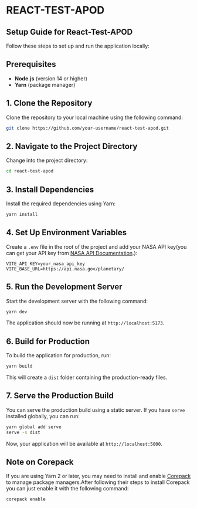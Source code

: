 # REACT-TEST-APOD

## Setup Guide for React-Test-APOD

Follow these steps to set up and run the application locally:

## Prerequisites

- **Node.js** (version 14 or higher)
- **Yarn** (package manager)

## 1. Clone the Repository

Clone the repository to your local machine using the following command:

```bash
git clone https://github.com/your-username/react-test-apod.git
```

## 2. Navigate to the Project Directory

Change into the project directory:

```bash
cd react-test-apod
```

## 3. Install Dependencies

Install the required dependencies using Yarn:

```bash
yarn install
```

## 4. Set Up Environment Variables

Create a `.env` file in the root of the project and add your NASA API key(you
can get your API key from [NASA API Documentation](https://api.nasa.gov/).):

```plaintext
VITE_API_KEY=your_nasa_api_key
VITE_BASE_URL=https://api.nasa.gov/planetary/
```

## 5. Run the Development Server

Start the development server with the following command:

```bash
yarn dev
```

The application should now be running at `http://localhost:5173`.

## 6. Build for Production

To build the application for production, run:

```bash
yarn build
```

This will create a `dist` folder containing the production-ready files.

## 7. Serve the Production Build

You can serve the production build using a static server. If you have `serve`
installed globally, you can run:

```bash
yarn global add serve
serve -s dist
```

Now, your application will be available at `http://localhost:5000`.

## Note on Corepack

If you are using Yarn 2 or later, you may need to install and enable
[Corepack](https://github.com/nodejs/corepack) to manage package managers.After
following their steps to install Corepack you can just enable it with the
following command:

```bash
corepack enable
```
